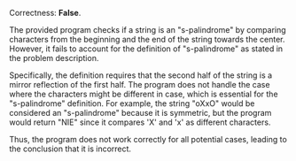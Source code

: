 Correctness: **False**.

The provided program checks if a string is an "s-palindrome" by comparing characters from the beginning and the end of the string towards the center. However, it fails to account for the definition of "s-palindrome" as stated in the problem description. 

Specifically, the definition requires that the second half of the string is a mirror reflection of the first half. The program does not handle the case where the characters might be different in case, which is essential for the "s-palindrome" definition. For example, the string "oXxO" would be considered an "s-palindrome" because it is symmetric, but the program would return "NIE" since it compares 'X' and 'x' as different characters.

Thus, the program does not work correctly for all potential cases, leading to the conclusion that it is incorrect.